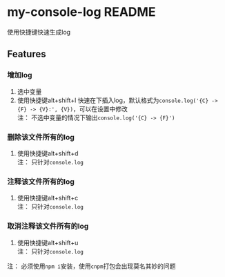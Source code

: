 # my-console-log README

使用快捷键快速生成log

## Features

### 增加log
1. 选中变量
2. 使用快捷键alt+shift+l 快速在下插入log，默认格式为`console.log('{C} -> {F} -> {V}:', {V})`，可以在设置中修改  
注： 不选中变量的情况下输出`console.log('{C} -> {F}')`

### 删除该文件所有的log
1. 使用快捷键alt+shift+d  
注： 只针对`console.log`

### 注释该文件所有的log
1. 使用快捷键alt+shift+c   
注： 只针对`console.log`

### 取消注释该文件所有的log
1. 使用快捷键alt+shift+u   
注： 只针对`console.log`

注： 必须使用`npm i`安装，使用`cnpm`打包会出现莫名其妙的问题